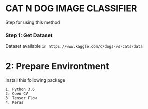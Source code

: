 # CAT N DOG IMAGE CLASSIFIER
Step for using this method

### Step 1: Get Dataset
Dataset available `in https://www.kaggle.com/c/dogs-vs-cats/data`

#  2: Prepare Environtment
Install this following package
```
1. Python 3.6
2. Open CV
3. Tensor Flow
4. Keras
```

